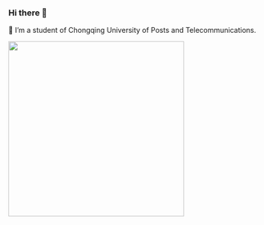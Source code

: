 ### Hi there 👋
🌱 I’m a student of Chongqing University of Posts and Telecommunications.
<p>
  <img src="https://api.vaunt.dev/v1/github/entities/llkdd1/achievements?format=svg&limit=3" width="350" />
</p>
<!--
**llkdd1/llkdd1** is a ✨ _special_ ✨ repository because its `README.md` (this file) appears on your GitHub profile.

Here are some ideas to get you started:

- 🔭 I’m currently working on ...
- 🌱 I’m currently learning ...
- 👯 I’m looking to collaborate on ...
- 🤔 I’m looking for help with ...
- 💬 Ask me about ...
- 📫 How to reach me: ...
- 😄 Pronouns: ...
- ⚡ Fun fact: ...
-->
